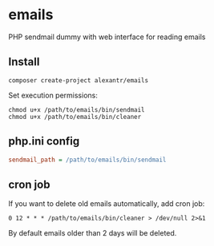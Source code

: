 # emails
PHP sendmail dummy with web interface for reading emails

## Install

```
composer create-project alexantr/emails
```

Set execution permissions: 

```
chmod u+x /path/to/emails/bin/sendmail
chmod u+x /path/to/emails/bin/cleaner
```

## php.ini config

```ini
sendmail_path = /path/to/emails/bin/sendmail
```

## cron job

If you want to delete old emails automatically, add cron job:

```
0 12 * * * /path/to/emails/bin/cleaner > /dev/null 2>&1
```

By default emails older than 2 days will be deleted.
